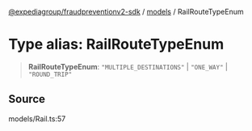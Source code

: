 [@expediagroup/fraudpreventionv2-sdk](../../index.md) / [models](../index.md) / RailRouteTypeEnum

# Type alias: RailRouteTypeEnum

> **RailRouteTypeEnum**: `"MULTIPLE_DESTINATIONS"` \| `"ONE_WAY"` \| `"ROUND_TRIP"`

## Source

models/Rail.ts:57
